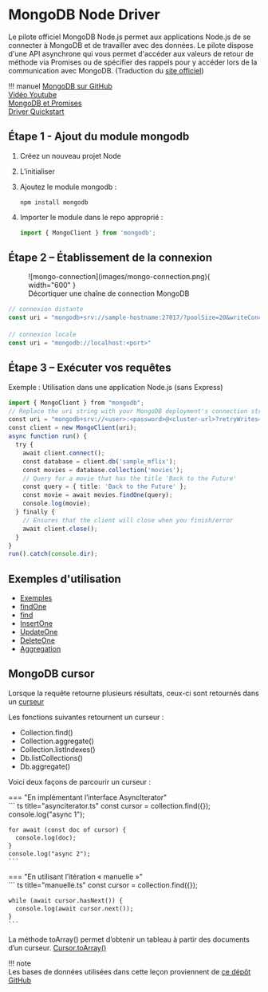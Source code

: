 # MongoDB Node Driver  

Le pilote officiel MongoDB Node.js permet aux applications Node.js de se connecter à MongoDB et de travailler avec des données. Le pilote dispose d'une API asynchrone qui vous permet d'accéder aux valeurs de retour de méthode via Promises ou de spécifier des rappels pour y accéder lors de la communication avec MongoDB. (Traduction du [site officiel](https://docs.mongodb.com/drivers/node/current/))  

!!! manuel 
    [MongoDB sur GitHub](https://mongodb.github.io/node-mongodb-native/4.0/)  
    [Vidéo Youtube](https://www.youtube.com/watch?v=R4AEyKehpss)  
    [MongoDB et Promises](https://www.mongodb.com/docs/drivers/node/current/fundamentals/promises/)  
    [Driver Quickstart](https://www.mongodb.com/docs/drivers/node/current/quick-start/)  


## Étape 1 - Ajout du module mongodb  

1. Créez un nouveau projet Node  
2. L’initialiser  
3. Ajoutez le module mongodb :  

    ``` nodejsrepl title="console"
    npm install mongodb
    ```

4.  Importer le module dans le repo approprié : 

    ``` ts title="repo.ts"
    import { MongoClient } from 'mongodb';
    ```


## Étape 2 – Établissement de la connexion  

<figure markdown>
  ![mongo-connection](images/mongo-connection.png){ width="600" }
  <figcaption>Décortiquer une chaîne de connection MongoDB</figcaption>
</figure>

``` ts title="mongodb.ts"
// connexion distante
const uri = "mongodb+srv://sample-hostname:27017/?poolSize=20&writeConcern=majority";

// connexion locale
const uri = "mongodb://localhost:<port>"
```

## Étape 3 – Exécuter vos requêtes  

Exemple : Utilisation dans une application Node.js (sans Express)  

``` ts title="connexion.ts"
import { MongoClient } from "mongodb";
// Replace the uri string with your MongoDB deployment's connection string.
const uri = "mongodb+srv://<user>:<password>@<cluster-url>?retryWrites=true&writeConcern=majority";
const client = new MongoClient(uri);
async function run() {
  try {
    await client.connect();
    const database = client.db('sample_mflix');
    const movies = database.collection('movies');
    // Query for a movie that has the title 'Back to the Future'
    const query = { title: 'Back to the Future' };
    const movie = await movies.findOne(query);
    console.log(movie);
  } finally {
    // Ensures that the client will close when you finish/error
    await client.close();
  }
}
run().catch(console.dir);

```

## Exemples d'utilisation  

- [Exemples](https://docs.mongodb.com/drivers/node/current/usage-examples/)  
- [findOne](https://docs.mongodb.com/drivers/node/current/usage-examples/findOne/)  
- [find](https://docs.mongodb.com/drivers/node/current/usage-examples/find/)  
- [InsertOne](https://docs.mongodb.com/drivers/node/current/usage-examples/insertOne/)  
- [UpdateOne](https://docs.mongodb.com/drivers/node/current/usage-examples/updateOne/)  
- [DeleteOne](https://docs.mongodb.com/drivers/node/current/usage-examples/deleteOne/)  
- [Aggregation](https://docs.mongodb.com/drivers/node/current/fundamentals/aggregation/)  

## MongoDB cursor  

Lorsque la requête retourne plusieurs résultats, ceux-ci sont retournés dans un [curseur](https://docs.mongodb.com/drivers/node/fundamentals/crud/read-operations/cursor/)  

Les fonctions suivantes retournent un curseur :   

- Collection.find()	
- Collection.aggregate()	
- Collection.listIndexes()
- Db.listCollections()	 
- Db.aggregate()  
  
Voici deux façons de parcourir un curseur :   

=== "En implémentant l’interface AsyncIterator"  
    ``` ts title="asynciterator.ts"
    const cursor = collection.find({});
    console.log("async 1");

    for await (const doc of cursor) {
      console.log(doc);
    }
    console.log("async 2");
    ```
=== "En utilisant l’itération « manuelle »"  
    ``` ts title="manuelle.ts"
    const cursor = collection.find({});

    while (await cursor.hasNext()) {
      console.log(await cursor.next());
    }
    ```

La méthode toArray() permet d’obtenir un tableau à partir des documents d’un curseur. [Cursor.toArray()](https://docs.mongodb.com/manual/reference/method/cursor.toArray/)  





!!! note  
    Les bases de données utilisées dans cette leçon proviennent de [ce dépôt GitHub](https://github.com/neelabalan/mongodb-sample-dataset/tree/main)  